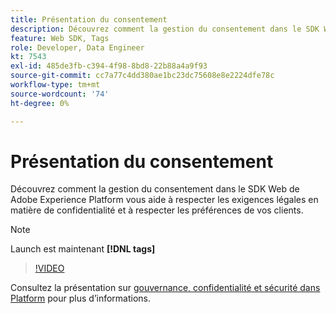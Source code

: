 ```yaml
---
title: Présentation du consentement
description: Découvrez comment la gestion du consentement dans le SDK Web de Adobe Experience Platform vous aide à respecter les exigences légales en matière de confidentialité et à respecter les préférences de vos clients.
feature: Web SDK, Tags
role: Developer, Data Engineer
kt: 7543
exl-id: 485de3fb-c394-4f98-8bd8-22b88a4a9f93
source-git-commit: cc7a77c4dd380ae1bc23dc75608e8e2224dfe78c
workflow-type: tm+mt
source-wordcount: '74'
ht-degree: 0%

---
```


# Présentation du consentement

Découvrez comment la gestion du consentement dans le SDK Web de Adobe Experience Platform vous aide à respecter les exigences légales en matière de confidentialité et à respecter les préférences de vos clients.

>[!NOTE]
>
> Launch est maintenant **[!DNL tags]**

>[!VIDEO](https://video.tv.adobe.com/v/332693/?quality=12&learn=on)

Consultez la présentation sur [gouvernance, confidentialité et sécurité dans Platform](https://experienceleague.adobe.com/docs/experience-platform/landing/governance-privacy-security/overview.html?lang=en#consent) pour plus d’informations.
